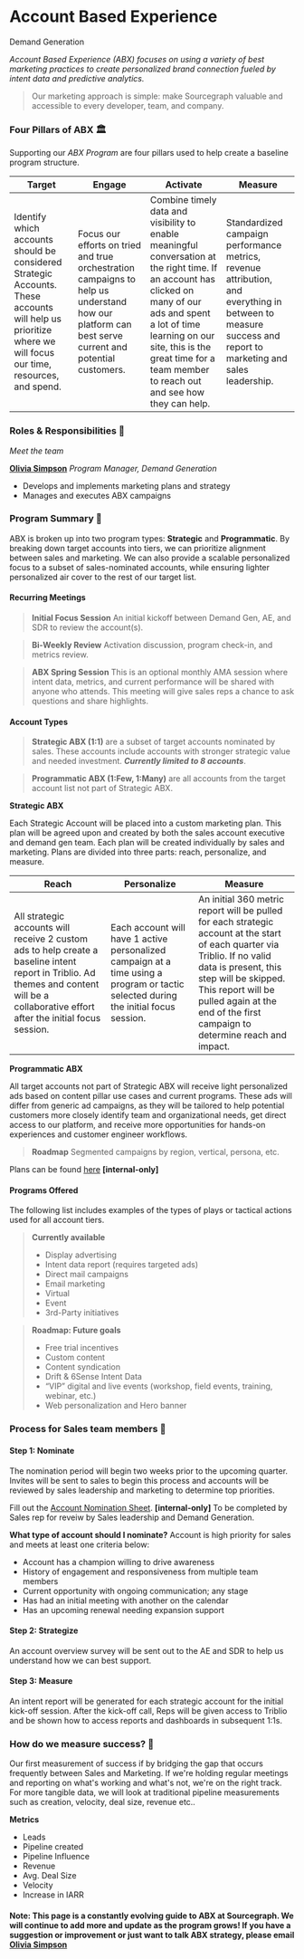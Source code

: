 # Account Based Experience

Demand Generation

_Account Based Experience (ABX) focuses on using a variety of best marketing practices to create personalized brand connection fueled by intent data and predictive analytics._

> Our marketing approach is simple: make Sourcegraph valuable and accessible to every developer, team, and company.

### Four Pillars of ABX 🏛

Supporting our _ABX Program_ are four pillars used to help create a baseline program structure.

| Target                                                                                                                                                      | Engage                                                                                                                                             | Activate                                                                                                                                                                                                                                                            | Measure                                                                                                                                                    |
| ----------------------------------------------------------------------------------------------------------------------------------------------------------- | -------------------------------------------------------------------------------------------------------------------------------------------------- | ------------------------------------------------------------------------------------------------------------------------------------------------------------------------------------------------------------------------------------------------------------------- | ---------------------------------------------------------------------------------------------------------------------------------------------------------- |
| Identify which accounts should be considered Strategic Accounts. These accounts will help us prioritize where we will focus our time, resources, and spend. | Focus our efforts on tried and true orchestration campaigns to help us understand how our platform can best serve current and potential customers. | Combine timely data and visibility to enable meaningful conversation at the right time. If an account has clicked on many of our ads and spent a lot of time learning on our site, this is the great time for a team member to reach out and see how they can help. | Standardized campaign performance metrics, revenue attribution, and everything in between to measure success and report to marketing and sales leadership. |

### Roles & Responsibilities 👥

_Meet the team_

[**Olivia Simpson**](../../../team/index.md#olivia-simpson) _Program Manager, Demand Generation_

- Develops and implements marketing plans and strategy
- Manages and executes ABX campaigns

### Program Summary 📢

ABX is broken up into two program types: **Strategic** and **Programmatic**. By breaking down target accounts into tiers, we can prioritize alignment between sales and marketing. We can also provide a scalable personalized focus to a subset of sales-nominated accounts, while ensuring lighter personalized air cover to the rest of our target list.

#### Recurring Meetings

> **Initial Focus Session** An initial kickoff between Demand Gen, AE, and SDR to review the account(s).

> **Bi-Weekly Review** Activation discussion, program check-in, and metrics review.

> **ABX Spring Session** This is an optional monthly AMA session where intent data, metrics, and current performance will be shared with anyone who attends. This meeting will give sales reps a chance to ask questions and share highlights.

#### Account Types

> **Strategic ABX (1:1)** are a subset of target accounts nominated by sales. These accounts include accounts with stronger strategic value and needed investment. _**Currently limited to 8 accounts**_.

> **Programmatic ABX (1:Few, 1:Many)** are all accounts from the target account list not part of Strategic ABX.

**Strategic ABX**

Each Strategic Account will be placed into a custom marketing plan. This plan will be agreed upon and created by both the sales account executive and demand gen team. Each plan will be created individually by sales and marketing. Plans are divided into three parts: reach, personalize, and measure.

| Reach                                                                                                                                                                                      | Personalize                                                                                                                          | Measure                                                                                                                                                                                                                                                                   |
| ------------------------------------------------------------------------------------------------------------------------------------------------------------------------------------------ | ------------------------------------------------------------------------------------------------------------------------------------ | ------------------------------------------------------------------------------------------------------------------------------------------------------------------------------------------------------------------------------------------------------------------------- |
| All strategic accounts will receive 2 custom ads to help create a baseline intent report in Triblio. Ad themes and content will be a collaborative effort after the initial focus session. | Each account will have 1 active personalized campaign at a time using a program or tactic selected during the initial focus session. | An initial 360 metric report will be pulled for each strategic account at the start of each quarter via Triblio. If no valid data is present, this step will be skipped. This report will be pulled again at the end of the first campaign to determine reach and impact. |

**Programmatic ABX**

All target accounts not part of Strategic ABX will receive light personalized ads based on content pillar use cases and current programs. These ads will differ from generic ad campaigns, as they will be tailored to help potential customers more closely identify team and organizational needs, get direct access to our platform, and receive more opportunities for hands-on experiences and customer engineer workflows.

> **Roadmap**
> Segmented campaigns by region, vertical, persona, etc.

Plans can be found [here](https://docs.google.com/spreadsheets/d/1WCU_XXs0M4z9EZ4j4tcPmwYesAVqH8ooLWRG5j96KOY/edit?usp=sharing) **[internal-only]**

#### Programs Offered

The following list includes examples of the types of plays or tactical actions used for all account tiers.

> **Currently available**
>
> - Display advertising
> - Intent data report (requires targeted ads)
> - Direct mail campaigns
> - Email marketing
> - Virtual
> - Event
> - 3rd-Party initiatives

> **Roadmap: Future goals**
>
> - Free trial incentives
> - Custom content
> - Content syndication
> - Drift & 6Sense Intent Data
> - “VIP” digital and live events (workshop, field events, training, webinar, etc.)
> - Web personalization and Hero banner

### Process for Sales team members 🚀

#### Step 1: Nominate

The nomination period will begin two weeks prior to the upcoming quarter. Invites will be sent to sales to begin this process and accounts will be reviewed by sales leadership and marketing to determine top priorities.

Fill out the [Account Nomination Sheet](https://docs.google.com/spreadsheets/d/1WCU_XXs0M4z9EZ4j4tcPmwYesAVqH8ooLWRG5j96KOY/edit?usp=sharing). **[internal-only]**
To be completed by Sales rep for reveiw by Sales leadership and Demand Generation.

**What type of account should I nominate?**
Account is high priority for sales and meets at least one criteria below:

- Account has a champion willing to drive awareness
- History of engagement and responsiveness from multiple team members
- Current opportunity with ongoing communication; any stage
- Has had an initial meeting with another on the calendar
- Has an upcoming renewal needing expansion support

#### Step 2: Strategize

An account overview survey will be sent out to the AE and SDR to help us understand how we can best support.

#### Step 3: Measure

An intent report will be generated for each strategic account for the initial kick-off session. After the kick-off call, Reps will be given access to Triblio and be shown how to access reports and dashboards in subsequent 1:1s.

### How do we measure success? 📶

Our first measurement of success if by bridging the gap that occurs frequently between Sales and Marketing. If we're holding regular meetings and reporting on what's working and what's not, we're on the right track. For more tangible data, we will look at traditional pipeline measurements such as creation, velocity, deal size, revenue etc..

**Metrics**

- Leads
- Pipeline created
- Pipeline Influence
- Revenue
- Avg. Deal Size
- Velocity
- Increase in IARR

#### Note: This page is a constantly evolving guide to ABX at Sourcegraph. We will continue to add more and update as the program grows! If you have a suggestion or improvement or just want to talk ABX strategy, please email [Olivia Simpson](mailto:olivia.simpson@sourcegraph.com)
